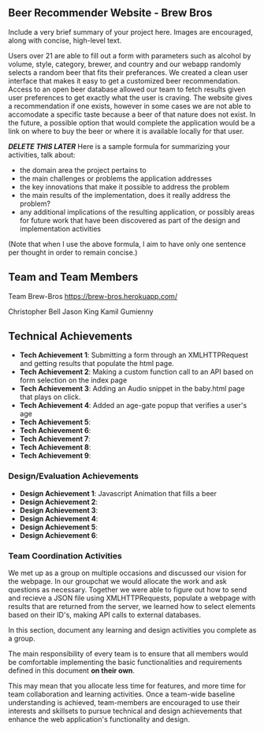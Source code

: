 ## Beer Recommender Website - Brew Bros
Include a very brief summary of your project here.
Images are encouraged, along with concise, high-level text.

Users over 21 are able to fill out a form with parameters such as alcohol by volume, style, category, brewer, and country and our webapp randomly selects a random beer that fits their preferances. We created a clean user interface that makes it easy to get a customized beer recommendation. Access to an open beer database allowed our team to fetch results given user preferences to get exactly what the user is craving. The website gives a recommendation if one exists, however in some cases we are not able to accomodate a specific taste because a beer of that nature does not exist. In the future, a possible option that would complete the application would be a link on where to buy the beer or where it is available locally for that user.

***DELETE THIS LATER***
Here is a sample formula for summarizing your activities, talk about:
- the domain area the project pertains to
- the main challenges or problems the application addresses
- the key innovations that make it possible to address the problem
- the main results of the implementation, does it really address the problem?
- any additional implications of the resulting application, or possibly areas for future work that have been discovered as part of the design and implementation activities

(Note that when I use the above formula, I aim to have only one sentence per thought in order to remain concise.)

## Team and Team Members
Team Brew-Bros
https://brew-bros.herokuapp.com/

Christopher Bell
Jason King
Kamil Gumienny

## Technical Achievements
- **Tech Achievement 1**: Submitting a form through an XMLHTTPRequest and getting results that populate the html page.
- **Tech Achievement 2**: Making a custom function call to an API based on form selection on the index page 
- **Tech Achievement 3**: Adding an Audio snippet in the baby.html page that plays on click.
- **Tech Achievement 4**: Added an age-gate popup that verifies a user's age
- **Tech Achievement 5**: 
- **Tech Achievement 6**:
- **Tech Achievement 7**:
- **Tech Achievement 8**:
- **Tech Achievement 9**:

### Design/Evaluation Achievements
- **Design Achievement 1**: Javascript Animation that fills a beer 
- **Design Achievement 2**: 
- **Design Achievement 3**: 
- **Design Achievement 4**: 
- **Design Achievement 5**: 
- **Design Achievement 6**: 

### Team Coordination Activities

We met up as a group on multiple occasions and discussed our vision for the webpage. In our groupchat we would allocate the work and ask questions as necessary. Together we were able to figure out how to send and recieve a JSON file using XMLHTTPRequests, populate a webpage with results that are returned from the server, we learned how to select elements based on their ID's, making API calls to external databases.



In this section, document any learning and design activities you complete as a group.

The main responsibility of every team is to ensure that all members would be comfortable implementing the basic functionalities and requirements defined in this document **on their own**. 

This may mean that you allocate less time for features, and more time for team collaboration and learning activities.
Once a team-wide baseline understanding is achieved, team-members are encouraged to use their interests and skillsets to pursue technical and design achievements that enhance the web application's functionality and design.
